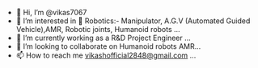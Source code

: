 - 👋 Hi, I’m @vikas7067
- 👀 I’m interested in 🤖 Robotics:- Manipulator, A.G.V (Automated Guided Vehicle),AMR, Robotic joints, Humanoid robots ...
- 🌱 I’m currently working as a R&D Project Engineer ...
- 💞️ I’m looking to collaborate on Humanoid robots AMR...
- 📫 How to reach me vikashofficial2848@gmail.com ...
<!---
vikas7067/vikas7067 is a ✨ special ✨ repository because its `README.md` (this file) appears on your GitHub profile.
You can click the Preview link to take a look at your changes.
--->
